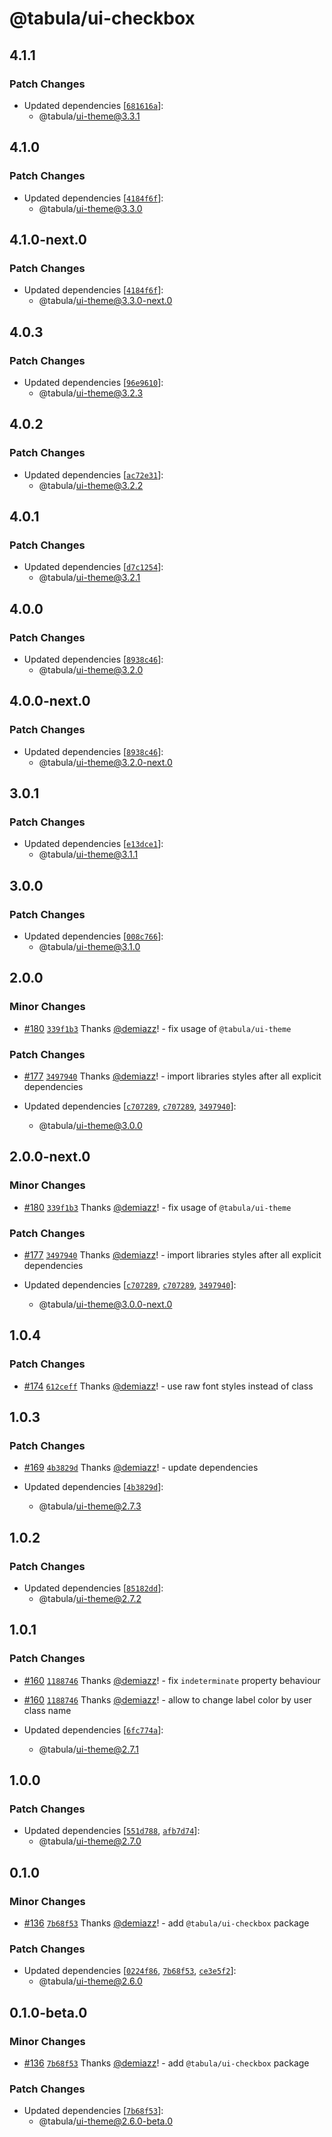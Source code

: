 # @tabula/ui-checkbox

## 4.1.1

### Patch Changes

- Updated dependencies [[`681616a`](https://github.com/ReTable/ui-kit/commit/681616a422435adcff27b043ee1c6003647183bd)]:
  - @tabula/ui-theme@3.3.1

## 4.1.0

### Patch Changes

- Updated dependencies [[`4184f6f`](https://github.com/ReTable/ui-kit/commit/4184f6feba8a0ceb2c8832619e62cf237a283b4a)]:
  - @tabula/ui-theme@3.3.0

## 4.1.0-next.0

### Patch Changes

- Updated dependencies [[`4184f6f`](https://github.com/ReTable/ui-kit/commit/4184f6feba8a0ceb2c8832619e62cf237a283b4a)]:
  - @tabula/ui-theme@3.3.0-next.0

## 4.0.3

### Patch Changes

- Updated dependencies [[`96e9610`](https://github.com/ReTable/ui-kit/commit/96e96105c9aa8ef2ab8f8434d860c4dd7025be13)]:
  - @tabula/ui-theme@3.2.3

## 4.0.2

### Patch Changes

- Updated dependencies [[`ac72e31`](https://github.com/ReTable/ui-kit/commit/ac72e3112e690745eda38615a637fd4b73b112e4)]:
  - @tabula/ui-theme@3.2.2

## 4.0.1

### Patch Changes

- Updated dependencies [[`d7c1254`](https://github.com/ReTable/ui-kit/commit/d7c12545c1cc8120090bdcf3af338f860a69a7f9)]:
  - @tabula/ui-theme@3.2.1

## 4.0.0

### Patch Changes

- Updated dependencies [[`8938c46`](https://github.com/ReTable/ui-kit/commit/8938c463fc9f3b5436f78897c09f31307af88e5a)]:
  - @tabula/ui-theme@3.2.0

## 4.0.0-next.0

### Patch Changes

- Updated dependencies [[`8938c46`](https://github.com/ReTable/ui-kit/commit/8938c463fc9f3b5436f78897c09f31307af88e5a)]:
  - @tabula/ui-theme@3.2.0-next.0

## 3.0.1

### Patch Changes

- Updated dependencies [[`e13dce1`](https://github.com/ReTable/ui-kit/commit/e13dce187627774dd7dfe2d3564efc849cc09e00)]:
  - @tabula/ui-theme@3.1.1

## 3.0.0

### Patch Changes

- Updated dependencies [[`008c766`](https://github.com/ReTable/ui-kit/commit/008c7664a9c461e88a99885aed4368d861716ba4)]:
  - @tabula/ui-theme@3.1.0

## 2.0.0

### Minor Changes

- [#180](https://github.com/ReTable/ui-kit/pull/180) [`339f1b3`](https://github.com/ReTable/ui-kit/commit/339f1b309b35ffd506a29884d4f33215d3dfe05c) Thanks [@demiazz](https://github.com/demiazz)! - fix usage of `@tabula/ui-theme`

### Patch Changes

- [#177](https://github.com/ReTable/ui-kit/pull/177) [`3497940`](https://github.com/ReTable/ui-kit/commit/3497940a1af3c96bfe7e6fca7820aefb220fcf10) Thanks [@demiazz](https://github.com/demiazz)! - import libraries styles after all explicit dependencies

- Updated dependencies [[`c707289`](https://github.com/ReTable/ui-kit/commit/c70728934c2375e4402e1c6824ad9531e055a4e7), [`c707289`](https://github.com/ReTable/ui-kit/commit/c70728934c2375e4402e1c6824ad9531e055a4e7), [`3497940`](https://github.com/ReTable/ui-kit/commit/3497940a1af3c96bfe7e6fca7820aefb220fcf10)]:
  - @tabula/ui-theme@3.0.0

## 2.0.0-next.0

### Minor Changes

- [#180](https://github.com/ReTable/ui-kit/pull/180) [`339f1b3`](https://github.com/ReTable/ui-kit/commit/339f1b309b35ffd506a29884d4f33215d3dfe05c) Thanks [@demiazz](https://github.com/demiazz)! - fix usage of `@tabula/ui-theme`

### Patch Changes

- [#177](https://github.com/ReTable/ui-kit/pull/177) [`3497940`](https://github.com/ReTable/ui-kit/commit/3497940a1af3c96bfe7e6fca7820aefb220fcf10) Thanks [@demiazz](https://github.com/demiazz)! - import libraries styles after all explicit dependencies

- Updated dependencies [[`c707289`](https://github.com/ReTable/ui-kit/commit/c70728934c2375e4402e1c6824ad9531e055a4e7), [`c707289`](https://github.com/ReTable/ui-kit/commit/c70728934c2375e4402e1c6824ad9531e055a4e7), [`3497940`](https://github.com/ReTable/ui-kit/commit/3497940a1af3c96bfe7e6fca7820aefb220fcf10)]:
  - @tabula/ui-theme@3.0.0-next.0

## 1.0.4

### Patch Changes

- [#174](https://github.com/ReTable/ui-kit/pull/174) [`612ceff`](https://github.com/ReTable/ui-kit/commit/612ceffb084e17949e468eab5019f8d99cf0dd2d) Thanks [@demiazz](https://github.com/demiazz)! - use raw font styles instead of class

## 1.0.3

### Patch Changes

- [#169](https://github.com/ReTable/ui-kit/pull/169) [`4b3829d`](https://github.com/ReTable/ui-kit/commit/4b3829db6a0a58fadd22175d3a5ed344a4802c17) Thanks [@demiazz](https://github.com/demiazz)! - update dependencies

- Updated dependencies [[`4b3829d`](https://github.com/ReTable/ui-kit/commit/4b3829db6a0a58fadd22175d3a5ed344a4802c17)]:
  - @tabula/ui-theme@2.7.3

## 1.0.2

### Patch Changes

- Updated dependencies [[`85182dd`](https://github.com/ReTable/ui-kit/commit/85182dd5f2f1995f265a85f6c7422626acfabd21)]:
  - @tabula/ui-theme@2.7.2

## 1.0.1

### Patch Changes

- [#160](https://github.com/ReTable/ui-kit/pull/160) [`1188746`](https://github.com/ReTable/ui-kit/commit/1188746775d8bd7897d99c7722cea93d2359a864) Thanks [@demiazz](https://github.com/demiazz)! - fix `indeterminate` property behaviour

- [#160](https://github.com/ReTable/ui-kit/pull/160) [`1188746`](https://github.com/ReTable/ui-kit/commit/1188746775d8bd7897d99c7722cea93d2359a864) Thanks [@demiazz](https://github.com/demiazz)! - allow to change label color by user class name

- Updated dependencies [[`6fc774a`](https://github.com/ReTable/ui-kit/commit/6fc774a9edabb2cbb74a2bd1e81498a5d88dbf7a)]:
  - @tabula/ui-theme@2.7.1

## 1.0.0

### Patch Changes

- Updated dependencies [[`551d788`](https://github.com/ReTable/ui-kit/commit/551d788fb51a78dc82b2d4f9cfcfc1ca82ee81e4), [`afb7d74`](https://github.com/ReTable/ui-kit/commit/afb7d7458a6a3a30f1898698a28010faaea41551)]:
  - @tabula/ui-theme@2.7.0

## 0.1.0

### Minor Changes

- [#136](https://github.com/ReTable/ui-kit/pull/136) [`7b68f53`](https://github.com/ReTable/ui-kit/commit/7b68f53a43f9c69931774da41c2cb506c9ce083f) Thanks [@demiazz](https://github.com/demiazz)! - add `@tabula/ui-checkbox` package

### Patch Changes

- Updated dependencies [[`0224f86`](https://github.com/ReTable/ui-kit/commit/0224f864d22d2cb8dc4255fca3a8ab46d6305f67), [`7b68f53`](https://github.com/ReTable/ui-kit/commit/7b68f53a43f9c69931774da41c2cb506c9ce083f), [`ce3e5f2`](https://github.com/ReTable/ui-kit/commit/ce3e5f2d600778639801e993bb271c005f7b29ca)]:
  - @tabula/ui-theme@2.6.0

## 0.1.0-beta.0

### Minor Changes

- [#136](https://github.com/ReTable/ui-kit/pull/136) [`7b68f53`](https://github.com/ReTable/ui-kit/commit/7b68f53a43f9c69931774da41c2cb506c9ce083f) Thanks [@demiazz](https://github.com/demiazz)! - add `@tabula/ui-checkbox` package

### Patch Changes

- Updated dependencies [[`7b68f53`](https://github.com/ReTable/ui-kit/commit/7b68f53a43f9c69931774da41c2cb506c9ce083f)]:
  - @tabula/ui-theme@2.6.0-beta.0
